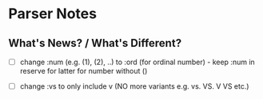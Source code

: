 # Parser Notes


## What's News? / What's Different?


- [ ]  change :num (e.g. (1), (2), ..)  to :ord  (for ordinal number)
       - keep :num in reserve for latter for number without ()

- [ ]  change :vs  to only include  v  (NO more variants e.g. vs. VS. V VS etc.)


